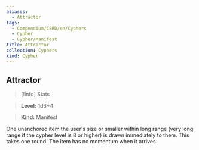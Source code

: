 ```yaml
---
aliases:
  - Attractor
tags:
  - Compendium/CSRD/en/Cyphers
  - Cypher
  - Cypher/Manifest
title: Attractor
collection: Cyphers
kind: Cypher
---
```

## Attractor    
>[!info] Stats    
> **Level:** 1d6+4    
> **Kind:** Manifest  
    
One unanchored item the user's size or smaller within long range (very long range if the cypher level is 8 or higher) is drawn immediately to them. This takes one round. The item has no momentum when it arrives.
